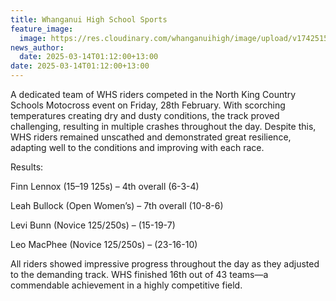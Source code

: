 ```yaml
---
title: Whanganui High School Sports
feature_image:
  image: https://res.cloudinary.com/whanganuihigh/image/upload/v1742515928/motocross_lwh8ns.jpg
news_author:
  date: 2025-03-14T01:12:00+13:00
date: 2025-03-14T01:12:00+13:00
---
```

A dedicated team of WHS riders competed in the North King Country Schools Motocross event on Friday, 28th February. With scorching temperatures creating dry and dusty conditions, the track proved challenging, resulting in multiple crashes throughout the day. Despite this, WHS riders remained unscathed and demonstrated great resilience, adapting well to the conditions and improving with each race.

Results:

Finn Lennox (15–19 125s) – 4th overall (6-3-4)

Leah Bullock (Open Women’s) – 7th overall (10-8-6)

Levi Bunn (Novice 125/250s) – (15-19-7)

Leo MacPhee (Novice 125/250s) – (23-16-10)

All riders showed impressive progress throughout the day as they adjusted to the demanding track. WHS finished 16th out of 43 teams—a commendable achievement in a highly competitive field.
